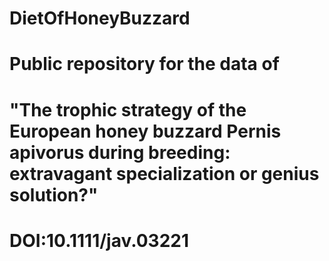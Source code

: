 # DietOfHoneyBuzzard

# Public repository for the data of 
# "The trophic strategy of the European honey buzzard Pernis apivorus during breeding: extravagant specialization or genius solution?"
# DOI:10.1111/jav.03221
